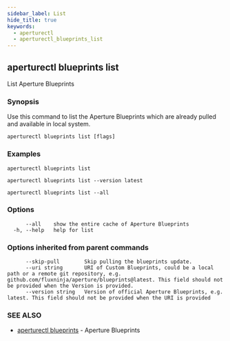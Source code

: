 ```yaml
---
sidebar_label: List
hide_title: true
keywords:
  - aperturectl
  - aperturectl_blueprints_list
---
```


<!-- markdownlint-disable -->

## aperturectl blueprints list

List Aperture Blueprints

### Synopsis

Use this command to list the Aperture Blueprints which are already pulled and available in local system.

```
aperturectl blueprints list [flags]
```

### Examples

```
aperturectl blueprints list

aperturectl blueprints list --version latest

aperturectl blueprints list --all
```

### Options

```
      --all    show the entire cache of Aperture Blueprints
  -h, --help   help for list
```

### Options inherited from parent commands

```
      --skip-pull        Skip pulling the blueprints update.
      --uri string       URI of Custom Blueprints, could be a local path or a remote git repository, e.g. github.com/fluxninja/aperture/blueprints@latest. This field should not be provided when the Version is provided.
      --version string   Version of official Aperture Blueprints, e.g. latest. This field should not be provided when the URI is provided
```

### SEE ALSO

- [aperturectl blueprints](/reference/aperture-cli/aperturectl/blueprints/blueprints.md) - Aperture Blueprints
